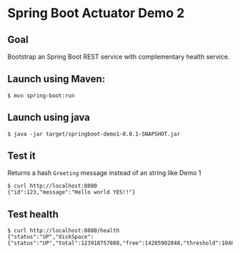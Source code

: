 # Spring Boot Actuator Demo 2

## Goal 
Bootstrap an Spring Boot REST service with complementary health service.  

## Launch using Maven:

`$ mvn spring-boot:run`

## Launch using java
`$ java -jar target/springboot-demo1-0.0.1-SNAPSHOT.jar`

## Test it
Returns a hash `Greeting` message instead of an string like Demo 1 
```
$ curl http://localhost:8080
{"id":123,"message":"Hello world YES!!"}
```

## Test health
```
$ curl http://localhost:8080/health
{"status":"UP","diskSpace":{"status":"UP","total":123918757888,"free":14205902848,"threshold":10485760}}
```
